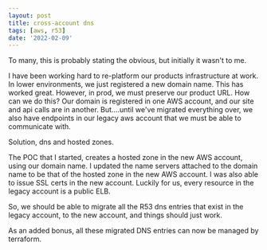 ```yaml
---
layout: post
title: cross-account dns
tags: [aws, r53]
date: '2022-02-09'
---
```

To many, this is probably stating the obvious, but initially it wasn't to me.

I have been working hard to re-platform our products infrastructure at work. In lower environments, we just registered a new domain name. This has worked great. However, in prod, we must preserve our product URL. How can we do this? Our domain is registered in one AWS account, and our site and api calls are in another. But....until we've migrated everything over, we also have endpoints in our legacy aws account that we must be able to communicate with.

Solution, dns and hosted zones.

The POC that I started, creates a hosted zone in the new AWS account, using our domain name. I updated the name servers attached to the domain name to be that of the hosted zone in the new AWS account. I was also able to issue SSL certs in the new account. Luckily for us, every resource in the legacy account is a public ELB.

So, we should be able to migrate all the R53 dns entries that exist in the legacy account, to the new account, and things should just work.

As an added bonus, all these migrated DNS entries can now be managed by terraform.
